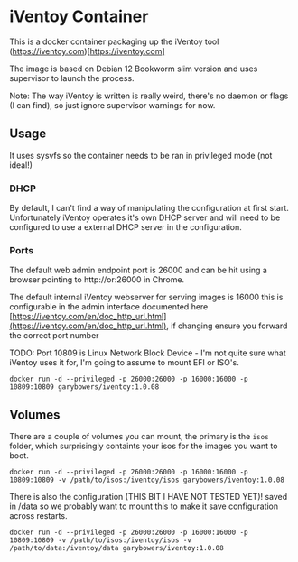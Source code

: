 # iVentoy Container

This is a docker container packaging up the iVentoy tool (https://iventoy.com)[https://iventoy.com]

The image is based on Debian 12 Bookworm slim version and uses supervisor to launch the process.

Note: The way iVentoy is written is really weird, there's no daemon or flags (I can find), so just ignore supervisor warnings for now.

## Usage

It uses sysvfs so the container needs to be ran in privileged mode (not ideal!)

### DHCP

By default, I can't find a way of manipulating the configuration at first start.  Unfortunately iVentoy operates it's own DHCP server and will need to be configured to use a external DHCP server in the configuration.

### Ports 

The default web admin endpoint port is 26000 and can be hit using a browser pointing to http://<ip>or<localhost>:26000 in Chrome. 

The default internal iVentoy webserver for serving images is 16000 this is configurable in the admin interface documented here [https://iventoy.com/en/doc_http_url.html](https://iventoy.com/en/doc_http_url.html), if changing ensure you forward the correct port number

TODO: Port 10809 is Linux Network Block Device - I'm not quite sure what iVentoy uses it for, I'm going to assume to mount EFI or ISO's.


```
docker run -d --privileged -p 26000:26000 -p 16000:16000 -p 10809:10809 garybowers/iventoy:1.0.08
```

## Volumes

There are a couple of volumes you can mount, the primary is the `isos` folder, which surprisingly containts your isos for the images you want to boot.

```
docker run -d --privileged -p 26000:26000 -p 16000:16000 -p 10809:10809 -v /path/to/isos:/iventoy/isos garybowers/iventoy:1.0.08
```

There is also the configuration (THIS BIT I HAVE NOT TESTED YET)!
saved in /data so we probably want to mount this to make it save configuration across restarts.

```
docker run -d --privileged -p 26000:26000 -p 16000:16000 -p 10809:10809 -v /path/to/isos:/iventoy/isos -v /path/to/data:/iventoy/data garybowers/iventoy:1.0.08
```

